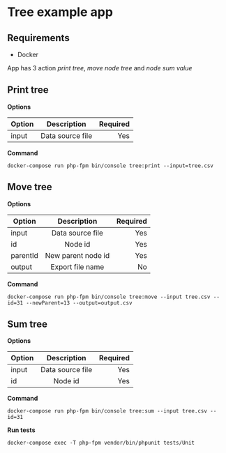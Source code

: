 # Tree example app

## Requirements

- Docker



App has 3 action _print tree_, _move node tree_ and _node sum value_ 

## Print tree

**Options**

| Option        | Description           | Required  |
| ------------- |:-------------:| -----:|
| input      | Data source file | Yes |

**Command**

``docker-compose run php-fpm bin/console tree:print --input=tree.csv``


## Move tree

**Options**

| Option        | Description           | Required  |
| ------------- |:-------------:| -----:|
| input      | Data source file | Yes |
| id      | Node id | Yes |
| parentId      | New parent node id | Yes |
| output      | Export file name | No |

**Command**

``docker-compose run php-fpm bin/console tree:move --input tree.csv --id=31 --newParent=13 --output=output.csv``


## Sum tree

**Options**

| Option        | Description           | Required  |
| ------------- |:-------------:| -----:|
| input      | Data source file | Yes |
| id      | Node id | Yes |

**Command**

``docker-compose run php-fpm bin/console tree:sum --input tree.csv --id=31``


**Run tests**

``docker-compose exec -T php-fpm vendor/bin/phpunit tests/Unit
``
